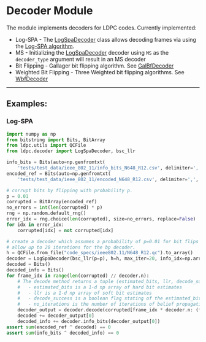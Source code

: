 # Decoder Module
The module implements decoders for LDPC codes. Currently implemented:
   - Log-SPA - The [LogSpaDecoder](log_spa_decoder.py) class allows decoding frames via using the 
[Log-SPA algorithm](https://yairmz.github.io/LDPC/ldpc_overview/log_spa.html).
   - MS - Initializing the [LogSpaDecoder](log_spa_decoder.py) decoder using `MS` as the `decoder_type` argument will result in an MS decoder
   - Bit Flipping  - Gallager bit flipping algorithm. See [GalBfDecoder](gal_bf.py)
   - Weighted Bit Flipping - Three Weighted bit flipping algorithms. See [WbfDecoder](wbf.py)

------
## Examples:

### Log-SPA

```python
import numpy as np
from bitstring import Bits, BitArray
from ldpc.utils import QCFile
from ldpc.decoder import LogSpaDecoder, bsc_llr

info_bits = Bits(auto=np.genfromtxt(
    'tests/test_data/ieee_802_11/info_bits_N648_R12.csv', delimiter=',', dtype=np.int_))
encoded_ref = Bits(auto=np.genfromtxt(
    'tests/test_data/ieee_802_11/encoded_N648_R12.csv', delimiter=',', dtype=np.int_))

# corrupt bits by flipping with probability p.
p = 0.01
corrupted = BitArray(encoded_ref)
no_errors = int(len(corrupted) * p)
rng = np.random.default_rng()
error_idx = rng.choice(len(corrupted), size=no_errors, replace=False)
for idx in error_idx:
    corrupted[idx] = not corrupted[idx]

# create a decoder which assumes a probability of p=0.01 for bit flips by a BSC channel.
# allow up to 20 iterations for the bp decoder.
h = QCFile.from_file("code_specs/ieee802.11/N648_R12.qc").to_array()
decoder = LogSpaDecoder(bsc_llr(p=p), h=h, max_iter=20, info_idx=np.array([True] * 324 + [False] * 324))
decoded = Bits()
decoded_info = Bits()
for frame_idx in range(len(corrupted) // decoder.n):
    # The decode method returns a tuple (estimated_bits, llr, decode_success, no_iterations) where:
    #   - estimated_bits is a 1-d np array of hard bit estimates
    #   - llr is a 1-d np array of soft bit estimates   
    #   - decode_success is a boolean flag stating of the estimated_bits form a valid  code word
    #   - no_iterations is the number of iterations of belief propagation before exiting the loop
    decoder_output = decoder.decode(corrupted[frame_idx * decoder.n: (frame_idx + 1) * decoder.n])
    decoded += decoder_output[0]
    decoded_info += decoder.info_bits(decoder_output[0])
assert sum(encoded_ref ^ decoded) == 0
assert sum(info_bits ^ decoded_info) == 0
```